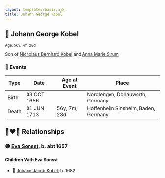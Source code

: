 ```yaml
---
layout: templates/basic.njk
title: Johann George Kobel
---
```

## 🔵 Johann George Kobel
<small>Age: 56y, 7m, 28d</small>

Son of [Nicholaus Bernhard Kobel](/people/5/51558544) and [Anna Marie Strum](/people/7/70388532)

### 📆 Events

Type | Date | Age at Event | Place
------ | ------ | ------ | ------
Birth | 03 OCT 1656 |  | Nordlengen, Donauworth, Germany
Death | 01 JUN 1713 | 56y, 7m, 28d | Hoffenheim Sinsheim, Baden, Germany

## 👩‍❤️‍👨 Relationships

### 🟣 [Eva Sonsst](/people/4/40351050), b. abt 1657

#### Children With Eva Sonsst
* 🔵 [Johann Jacob Kobel](/people/8/81342340), b. 1682